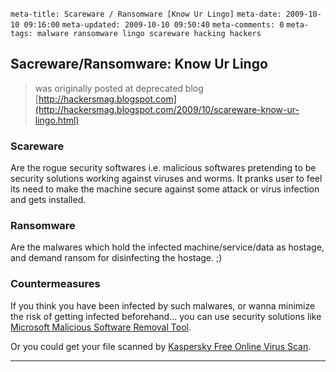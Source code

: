 ```meta-title: Scareware / Ransomware [Know Ur Lingo]```
```meta-date: 2009-10-10 09:16:00```
```meta-updated: 2009-10-10 09:50:40```
```meta-comments: 0```
```meta-tags: malware ransomware lingo scareware hacking hackers```


## Sacreware/Ransomware: Know Ur Lingo

> was originally posted at deprecated blog [http://hackersmag.blogspot.com](http://hackersmag.blogspot.com/2009/10/scareware-know-ur-lingo.html)

### Scareware

Are the rogue security softwares i.e. malicious softwares pretending to be security solutions working against viruses and worms. It pranks user to feel its need to make the machine secure against some attack or virus infection and gets installed.


### Ransomware

Are the malwares which hold the infected machine/service/data as hostage, and demand ransom for disinfecting the hostage. ;)


### Countermeasures

If you think you have been infected by such malwares, or wanna minimize the risk of getting infected beforehand... you can use security solutions like [Microsoft Malicious Software Removal Tool](http://www.microsoft.com/security/malwareremove/default.aspx).

Or you could get your file scanned by [Kaspersky Free Online Virus Scan](http://www.kaspersky.com/scanforvirus).

---
